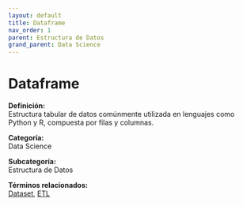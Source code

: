 ```yaml
---
layout: default
title: Dataframe
nav_order: 1
parent: Estructura de Datos
grand_parent: Data Science
---
```


# Dataframe

**Definición:**  
Estructura tabular de datos comúnmente utilizada en lenguajes como Python y R, compuesta por filas y columnas.

**Categoría:**  
Data Science  

**Subcategoría:**  
Estructura de Datos

**Términos relacionados:**  
[Dataset](https://maleniski.github.io/diccionario-angl-tec-mx/docs/data-science/estructura-de-datos/dataset.html), [ETL](https://maleniski.github.io/diccionario-angl-tec-mx/docs/data-science/estructura-de-datos/etl.html)
